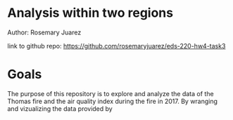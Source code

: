 # Analysis within two regions
Author: Rosemary Juarez

link to github repo: https://github.com/rosemaryjuarez/eds-220-hw4-task3

# Goals

The purpose of this repository is to explore and analyze the data of the Thomas fire and the air quality index during the fire in 2017. By wranging and vizualizing the data provided by 